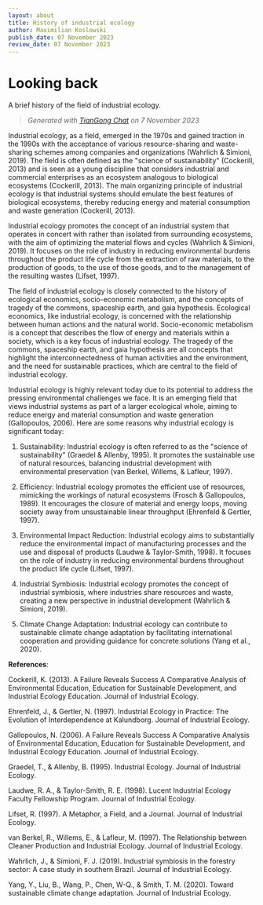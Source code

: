 ```yaml
---
layout: about
title: History of industrial ecology
author: Maximilian Koslowski
publish_date: 07 November 2023
review_date: 07 November 2023
---
```


# Looking back

A brief history of the field of industrial ecology.

> *Generated with [TianGong Chat](https://chat.tiangong.world/) on 7 November 2023*

Industrial ecology, as a field, emerged in the 1970s and gained traction in the 1990s with the acceptance of various resource-sharing and waste-sharing schemes among companies and organizations (Wahrlich & Simioni, 2019). The field is often defined as the "science of sustainability" (Cockerill, 2013) and is seen as a young discipline that considers industrial and commercial enterprises as an ecosystem analogous to biological ecosystems (Cockerill, 2013). The main organizing principle of industrial ecology is that industrial systems should emulate the best features of biological ecosystems, thereby reducing energy and material consumption and waste generation (Cockerill, 2013).

Industrial ecology promotes the concept of an industrial system that operates in concert with rather than isolated from surrounding ecosystems, with the aim of optimizing the material flows and cycles (Wahrlich & Simioni, 2019). It focuses on the role of industry in reducing environmental burdens throughout the product life cycle from the extraction of raw materials, to the production of goods, to the use of those goods, and to the management of the resulting wastes (Lifset, 1997).

The field of industrial ecology is closely connected to the history of ecological economics, socio-economic metabolism, and the concepts of tragedy of the commons, spaceship earth, and gaia hypothesis. Ecological economics, like industrial ecology, is concerned with the relationship between human actions and the natural world. Socio-economic metabolism is a concept that describes the flow of energy and materials within a society, which is a key focus of industrial ecology. The tragedy of the commons, spaceship earth, and gaia hypothesis are all concepts that highlight the interconnectedness of human activities and the environment, and the need for sustainable practices, which are central to the field of industrial ecology.

Industrial ecology is highly relevant today due to its potential to address the pressing environmental challenges we face. It is an emerging field that views industrial systems as part of a larger ecological whole, aiming to reduce energy and material consumption and waste generation (Gallopoulos, 2006). Here are some reasons why industrial ecology is significant today:

1. Sustainability: Industrial ecology is often referred to as the "science of sustainability" (Graedel & Allenby, 1995). It promotes the sustainable use of natural resources, balancing industrial development with environmental preservation (van Berkel, Willems, & Lafleur, 1997).

2. Efficiency: Industrial ecology promotes the efficient use of resources, mimicking the workings of natural ecosystems (Frosch & Gallopoulos, 1989). It encourages the closure of material and energy loops, moving society away from unsustainable linear throughput (Ehrenfeld & Gertler, 1997).

3. Environmental Impact Reduction: Industrial ecology aims to substantially reduce the environmental impact of manufacturing processes and the use and disposal of products (Laudwe & Taylor-Smith, 1998). It focuses on the role of industry in reducing environmental burdens throughout the product life cycle (Lifset, 1997).

4. Industrial Symbiosis: Industrial ecology promotes the concept of industrial symbiosis, where industries share resources and waste, creating a new perspective in industrial development (Wahrlich & Simioni, 2019).

5. Climate Change Adaptation: Industrial ecology can contribute to sustainable climate change adaptation by facilitating international cooperation and providing guidance for concrete solutions (Yang et al., 2020).


**References**:

Cockerill, K. (2013). A Failure Reveals Success A Comparative Analysis of Environmental Education, Education for Sustainable Development, and Industrial Ecology Education. Journal of Industrial Ecology.

Ehrenfeld, J., & Gertler, N. (1997). Industrial Ecology in Practice: The Evolution of Interdependence at Kalundborg. Journal of Industrial Ecology.

Gallopoulos, N. (2006). A Failure Reveals Success A Comparative Analysis of Environmental Education, Education for Sustainable Development, and Industrial Ecology Education. Journal of Industrial Ecology.

Graedel, T., & Allenby, B. (1995). Industrial Ecology. Journal of Industrial Ecology.

Laudwe, R. A., & Taylor-Smith, R. E. (1998). Lucent Industrial Ecology Faculty Fellowship Program. Journal of Industrial Ecology.

Lifset, R. (1997). A Metaphor, a Field, and a Journal. Journal of Industrial Ecology.

van Berkel, R., Willems, E., & Lafleur, M. (1997). The Relationship between Cleaner Production and Industrial Ecology. Journal of Industrial Ecology.

Wahrlich, J., & Simioni, F. J. (2019). Industrial symbiosis in the forestry sector: A case study in southern Brazil. Journal of Industrial Ecology.

Yang, Y., Liu, B., Wang, P., Chen, W-Q., & Smith, T. M. (2020). Toward sustainable climate change adaptation. Journal of Industrial Ecology.
